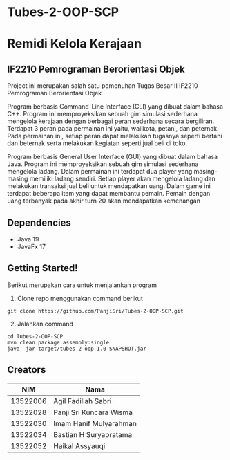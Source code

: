 # Tubes-2-OOP-SCP
# Remidi Kelola Kerajaan
## IF2210 Pemrograman Berorientasi Objek
 Project ini merupakan salah satu pemenuhan Tugas Besar II IF2210 Pemrograman Berorientasi Objek

Program berbasis Command-Line Interface (CLI) yang dibuat dalam bahasa C++. Program ini memproyeksikan sebuah gim simulasi sederhana mengelola kerajaan dengan berbagai peran sederhana secara bergiliran. Terdapat 3 peran pada permainan ini yaitu, walikota, petani, dan peternak. Pada permainan ini, setiap peran dapat melakukan tugasnya seperti bertani dan beternak serta melakukan kegiatan seperti jual beli di toko.

Program berbasis General User Interface (GUI) yang dibuat dalam bahasa Java. Program ini memproyeksikan sebuah gim simulasi sederhana mengelola ladang. Dalam permainan ini terdapat dua player yang masing-masing memiliki ladang sendiri. Setiap player akan mengelola ladang dan melakukan transaksi jual beli untuk mendapatkan uang. Dalam game ini terdapat beberapa item yang dapat membantu pemain. Pemain dengan uang terbanyak pada akhir turn 20 akan mendapatkan kemenangan

## Dependencies

- Java 19
- JavaFx 17

## Getting Started!

Berikut merupakan cara untuk menjalankan program

1. Clone repo menggunakan command berikut

```
git clone https://github.com/PanjiSri/Tubes-2-OOP-SCP.git
```

2. Jalankan command

```
cd Tubes-2-OOP-SCP
mvn clean package assembly:single
java -jar target/tubes-2-oop-1.0-SNAPSHOT.jar
```

## Creators

| NIM      | Nama                        |
| -------- | --------------------------- |
| 13522006 | Agil Fadillah Sabri         |
| 13522028 | Panji Sri Kuncara Wisma     |
| 13522030 | Imam Hanif Mulyarahman      |
| 13522034 | Bastian H Suryapratama      |
| 13522052 | Haikal Assyauqi             |